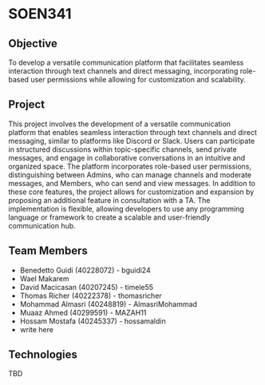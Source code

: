 # SOEN341
## Objective
To develop a versatile communication platform that facilitates seamless interaction through text channels and direct messaging, incorporating role-based user permissions while allowing for customization and scalability.
## Project
This project involves the development of a versatile communication platform that enables seamless interaction through text channels and direct messaging, similar to platforms like Discord or Slack. Users can participate in structured discussions within topic-specific channels, send private messages, and engage in collaborative conversations in an intuitive and organized space. The platform incorporates role-based user permissions, distinguishing between Admins, who can manage channels and moderate messages, and Members, who can send and view messages. In addition to these core features, the project allows for customization and expansion by proposing an additional feature in consultation with a TA. The implementation is flexible, allowing developers to use any programming language or framework to create a scalable and user-friendly communication hub.
## Team Members
- Benedetto Guidi (40228072) - bguidi24
- Wael Makarem 
- David Macicasan (40207245) - timele55
- Thomas Richer (40222378) - thomasricher
- Mohammad Almasri (40248819) - AlmasriMohammad
- Muaaz Ahmed (40299591) - MAZAH11
- Hossam Mostafa (40245337) - hossamaldin
- write here
## Technologies
TBD
